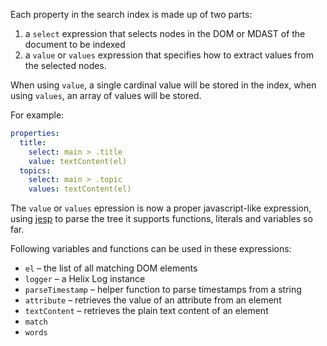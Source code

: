 Each property in the search index is made up of two parts:
1. a `select` expression that selects nodes in the DOM or MDAST of the document to be indexed
2. a `value` or `values` expression that specifies how to extract values from the selected nodes.

When using `value`, a single cardinal value will be stored in the index, when using `values`, an array of values will be stored.

For example:

```yaml
properties:
  title:
    select: main > .title
    value: textContent(el)
  topics:
    select: main > .topic
    values: textContent(el)
```

The `value` or `values` epression is now a proper javascript-like
expression, using [jesp](http://jsep.from.so) to parse the tree it supports functions, literals and variables so far.

Following variables and functions can be used in these expressions:

- `el` – the list of all matching DOM elements
- `logger` – a Helix Log instance
- `parseTimestamp` – helper function to parse timestamps from a string
- `attribute` – retrieves the value of an attribute from an element
- `textContent` – retrieves the plain text content of an element
- `match` 
- `words`